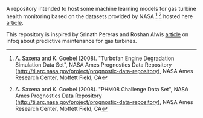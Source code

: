 A repository intended to host some machine learning models for gas turbine health monitoring based on the datasets provided by NASA [^fn1] [^fn2] hosted here [article](https://ti.arc.nasa.gov/tech/dash/groups/pcoe/prognostic-data-repository/#turbofan).

This repository is inspired by Srinath Pereras and Roshan Alwis [article](https://www.infoq.com/articles/machine-learning-techniques-predictive-maintenance) on infoq about predictive maintenance for gas turbines.

[^fn1]: A. Saxena and K. Goebel (2008). "Turbofan Engine Degradation Simulation Data Set", NASA Ames Prognostics Data Repository (http://ti.arc.nasa.gov/project/prognostic-data-repository), NASA Ames Research Center, Moffett Field, CA

[^fn2]: A. Saxena and K. Goebel (2008). "PHM08 Challenge Data Set", NASA Ames Prognostics Data Repository (http://ti.arc.nasa.gov/project/prognostic-data-repository), NASA Ames Research Center, Moffett Field, CA